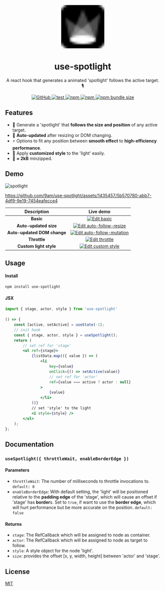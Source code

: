 <div align="center">
    <img src="https://raw.githubusercontent.com/9am/use-spotlight/main/logo.svg" alt="use-spotlight-logo" width="140" height="140" />
    <h1>use-spotlight</h1>
	<p>A react hook that generates a animated 'spotlight' follows the active target. 🎙</p>
    <p>
        <a href="https://github.com/9am/use-spotlight/blob/main/LICENSE">
            <img alt="GitHub" src="https://img.shields.io/github/license/9am/use-spotlight?style=flat-square&color=success">
        </a>
        <a href="https://github.com/9am/use-spotlight/actions/workflows/test.yml">
            <img alt="test" src="https://github.com/9am/use-spotlight/actions/workflows/test.yml/badge.svg">
        </a>
        <a href="https://www.npmjs.com/package/use-spotlight">
            <img alt="npm" src="https://img.shields.io/npm/v/use-spotlight?style=flat-square&color=orange">
        </a>
        <a href="https://www.npmjs.com/package/use-spotlight">
            <img alt="npm" src="https://img.shields.io/npm/dt/use-spotlight?style=flat-square&color=blue">
        </a>
        <a href="https://bundlephobia.com/package/use-spotlight@latest">
            <img alt="npm bundle size" src="https://img.shields.io/bundlephobia/minzip/use-spotlight?style=flat-square">
        </a>
    </p>
</div>


## Features

- 🔦 Generate a 'spotlight' that **follows the size and position** of any active target.
- 👟 **Auto-updated** after resizing or DOM changing.
- ⚡️ Options to fit any position between **smooth effect** to **high-efficiency performance**.
- 🪩 Apply **customized style** to the 'light' easily.
- 💽 **≈ 2kB** minzipped.

## Demo

![spotlight](https://github.com/9am/use-spotlight/assets/1435457/ef54d5a7-460e-4396-a6c8-bf39703ed85e)

https://github.com/9am/use-spotlight/assets/1435457/5b570780-abb7-4df9-9e19-7454eafecce4

|Description|Live demo|
|:---------:|:-------:|
| **Basic** | [![Edit basic](https://codesandbox.io/static/img/play-codesandbox.svg)](https://codesandbox.io/s/basic-dfpl4w?fontsize=14&hidenavigation=1&module=%2Fsrc%2FtoggleButton.tsx&theme=dark) |
| **Auto-updated size** | [![Edit auto-follow-resize](https://codesandbox.io/static/img/play-codesandbox.svg)](https://codesandbox.io/s/auto-follow-resize-8grssc?fontsize=14&hidenavigation=1&module=%2Fsrc%2FtoggleButton.tsx&theme=dark) |
| **Auto-updated DOM change** | [![Edit auto-follow-mutation](https://codesandbox.io/static/img/play-codesandbox.svg)](https://codesandbox.io/s/auto-follow-mutation-jjlx8h?fontsize=14&hidenavigation=1&module=%2Fsrc%2FtoggleButton.tsx&theme=dark) |
| **Throttle** | [![Edit throttle](https://codesandbox.io/static/img/play-codesandbox.svg)](https://codesandbox.io/s/throttle-tpt53s?fontsize=14&hidenavigation=1&module=%2Fsrc%2FtoggleButton.tsx&theme=dark) |
| **Custom light style** | [![Edit custom style](https://codesandbox.io/static/img/play-codesandbox.svg)](https://codesandbox.io/s/custom-style-v6pwq3?fontsize=14&hidenavigation=1&module=%2Fsrc%2FtoggleButton.tsx&theme=dark) |

## Usage

#### Install

```sh
npm install use-spotlight
```

#### JSX

```jsx
import { stage, actor, style } from 'use-spotlight'

() => {
    const [active, setActive] = useState(-1);
    // init hook
    const { stage, actor, style } = useSpotlight();
    return (
        // set ref for 'stage'
        <ul ref={stage}>
            {listData.map(({ value }) => (
                <li
                    key={value}
                    onClick={() => setActive(value)}
                    // set ref for 'actor'
                    ref={value === active ? actor : null}
                >
                    {value}
                </li>
            ))}
            // set 'style' to the light
            <i style={style} />
        </ul>
    );
};
```

## Documentation

### `useSpotlight({ throttleWait, enableBorderEdge })`

#### Parameters

- `throttleWait`: The number of milliseconds to throttle invocations to. `default: 0`
- `enableBorderEdge`: With default setting, the 'light' will be positioned relative to the **padding edge** of the 'stage', which will cause an offset if 'stage' has **border**s. Set to `true`, if want to use the **border edge**, which will hurt performance but be more accurate on the position. `default: false`

#### Returns

- `stage`: The RefCallback which will be assigned to node as container.
- `actor`: The RefCallback which will be assigned to node as target to follow.
- `style`: A style object for the node 'light'.
- `size`: provides the offset [x, y, width, height] between 'actor' and 'stage'.

## License
[MIT](LICENSE)
